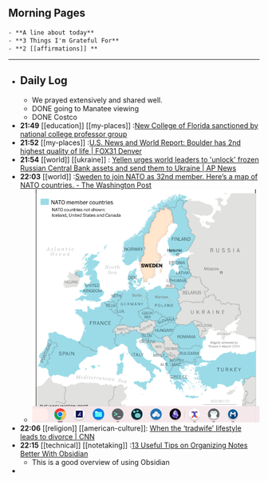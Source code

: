 ## Morning Pages
	- **A line about today**
	- **3 Things I'm Grateful For**
	- **2 [[affirmations]] **
- ---
- ## Daily Log
	- We prayed extensively and shared well.
	- DONE going to Manatee viewing
	- DONE Costco
- **21:49** [[education]] [[my-places]] :[New College of Florida sanctioned by national college professor group](https://www.usatoday.com/story/news/education/2024/02/26/new-college-florida-sanctioned-national-professor-group/72746056007/)
- **21:52** [[my-places]] :[U.S. News and World Report: Boulder has 2nd highest quality of life | FOX31 Denver](https://kdvr.com/news/local/colorado-city-has-the-second-highest-quality-of-life-nationwide/)
- **21:54** [[world]] [[ukraine]] : [Yellen urges world leaders to 'unlock' frozen Russian Central Bank assets and send them to Ukraine | AP News](https://apnews.com/article/yellen-russia-ukraine-war-central-bank-finance-85e080fd78e9d37951e1e7dcd58fdc87)
- **22:03** [[world]] :[Sweden to join NATO as 32nd member. Here’s a map of NATO countries. - The Washington Post](https://www.washingtonpost.com/world/2024/02/27/what-is-nato-countries-members-map/)
	- ![image.png](../assets/image_1709089229572_0.png)
- **22:06** [[religion]] [[american-culture]]: [When the ‘tradwife’ lifestyle leads to divorce | CNN](https://www.cnn.com/2024/02/27/health/tradwife-lifestyle-women-mental-health-wellness/index.html)
- **22:15** [[technical]] [[notetaking]] :[13 Useful Tips on Organizing Notes Better With Obsidian](https://itsfoss.com/obsidian-tips/)
	- This is a good overview of using Obsidian
-